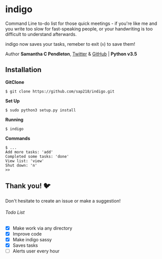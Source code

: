 # indigo
Command Line to-do list for those quick meetings - if you're like me and you write too slow for fast-speaking people, or your handwriting is too difficult to understand afterwards.

indigo now saves your tasks, remeber to exit (`n`) to save them! 

Author __Samantha C Pendleton__, [Twitter](https://twitter.com/sap218) & [GitHub](https://github.com/sap218) | **Python v3.5** 

## Installation

**GitClone**

`$ git clone https://github.com/sap218/indigo.git`

**Set Up**

`$ sudo python3 setup.py install`

**Running**

`$ indigo`

**Commands**

```
$ ...
Add more tasks: 'add'
Completed some tasks: 'done'
View list: 'view'
Shut down: 'n'
>>
```

## Thank you! :bird:

Don't hesitate to create an issue or make a suggestion!

###### Todo List
- [x] Make work via any directory
- [x] Improve code
- [x] Make indigo sassy
- [x] Saves tasks
- [ ] Alerts user every hour
